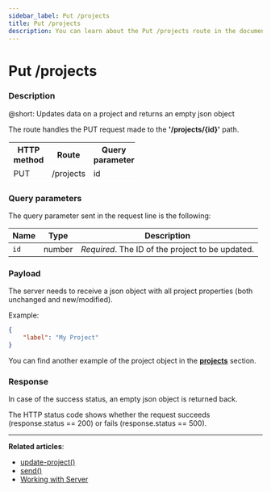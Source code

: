 ```yaml
---
sidebar_label: Put /projects
title: Put /projects
description: You can learn about the Put /projects route in the documentation of the DHTMLX JavaScript To Do List library. Browse developer guides and API reference, try out code examples and live demos, and download a free 30-day evaluation version of DHTMLX To Do List.
---
```


# Put /projects

### Description

@short: Updates data on a project and returns an empty json object

The route handles the PUT request made to the **'/projects/{id}'** path. 


<table style="border: 1px solid white; border-collapse: collapse; width:50%">
<thead style="border: 1px solid white; border-collapse: collapse;">
<th style="width:25%">HTTP method</th>
<th style="width:25%">Route</th>
<th style="width:25%">Query parameter</th>
</thead>
<tbody style="border: 1px solid white; border-collapse: collapse">
<tr>
<td>PUT</td>
<td>/projects</td>
<td>id</td>
</tr>
</tbody>
</table>

### Query parameters

The query parameter sent in the request line is the following:

| Name       | Type        | Description |
| ----------- | ----------- | ----------- |
| `id`       |  number   | *Required*. The ID of the project to be updated.|



### Payload

The server needs to receive a json object with all project properties (both unchanged and new/modified). 

Example:

~~~json
{
    "label": "My Project"
}
~~~

You can find another example of the project object in the [**projects**](api/configs/projects_config.md) section.



### Response

In case of the success status, an empty json object is returned back. 
  
The HTTP status code shows whether the request succeeds (response.status == 200) or fails (response.status == 500).

---

**Related articles**: 

- [update-project()](api/methods/updateproject_method.md)
- [send()](api/rest_api/methods/send_method.md)
- [Working with Server](guides/working_with_server.md)

